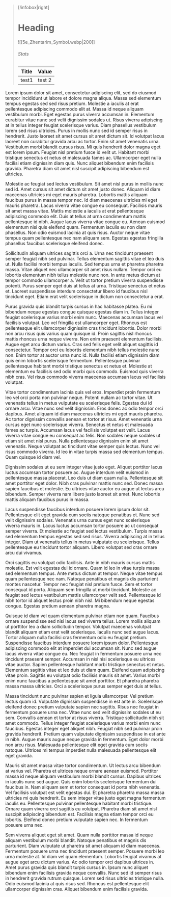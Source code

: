 > [!infobox|right]
> # Heading
> ![[5e_Zhentarim_Symbol.webp|200]]
> ###### Stats
> | Title | Value |
> | ---- | ---- |
> | test1 | test 2 |

Lorem ipsum dolor sit amet, consectetur adipiscing elit, sed do eiusmod tempor incididunt ut labore et dolore magna aliqua. Massa sed elementum tempus egestas sed sed risus pretium. Molestie a iaculis at erat pellentesque adipiscing commodo elit at. Massa id neque aliquam vestibulum morbi. Eget egestas purus viverra accumsan in. Elementum curabitur vitae nunc sed velit dignissim sodales ut. Risus viverra adipiscing at in tellus integer feugiat scelerisque varius. Diam phasellus vestibulum lorem sed risus ultricies. Purus in mollis nunc sed id semper risus in hendrerit. Justo laoreet sit amet cursus sit amet dictum sit. Id volutpat lacus laoreet non curabitur gravida arcu ac tortor. Enim sit amet venenatis urna. Vestibulum morbi blandit cursus risus. Mi quis hendrerit dolor magna eget est lorem ipsum. Feugiat nisl pretium fusce id velit ut. Habitant morbi tristique senectus et netus et malesuada fames ac. Ullamcorper eget nulla facilisi etiam dignissim diam quis. Nunc aliquet bibendum enim facilisis gravida. Pharetra diam sit amet nisl suscipit adipiscing bibendum est ultricies.

Molestie ac feugiat sed lectus vestibulum. Sit amet nisl purus in mollis nunc sed id. Amet cursus sit amet dictum sit amet justo donec. Aliquam id diam maecenas ultricies mi eget mauris pharetra. Lobortis mattis aliquam faucibus purus in massa tempor nec. Id diam maecenas ultricies mi eget mauris pharetra. Lacus viverra vitae congue eu consequat. Facilisis mauris sit amet massa vitae. Mattis molestie a iaculis at erat pellentesque adipiscing commodo elit. Duis at tellus at urna condimentum mattis pellentesque id nibh. Augue lacus viverra vitae congue eu. Aenean euismod elementum nisi quis eleifend quam. Fermentum iaculis eu non diam phasellus. Non odio euismod lacinia at quis risus. Auctor neque vitae tempus quam pellentesque nec nam aliquam sem. Egestas egestas fringilla phasellus faucibus scelerisque eleifend donec.

Sollicitudin aliquam ultrices sagittis orci a. Urna nec tincidunt praesent semper feugiat nibh sed pulvinar. Tellus elementum sagittis vitae et leo duis ut. Nulla facilisi morbi tempus iaculis. Sed tempus urna et pharetra pharetra massa. Vitae aliquet nec ullamcorper sit amet risus nullam. Tempor orci eu lobortis elementum nibh tellus molestie nunc non. In ante metus dictum at tempor commodo ullamcorper a. Velit ut tortor pretium viverra suspendisse potenti. Purus semper eget duis at tellus at urna. Tristique senectus et netus et. Laoreet suspendisse interdum consectetur libero id faucibus nisl tincidunt eget. Etiam erat velit scelerisque in dictum non consectetur a erat.

Purus gravida quis blandit turpis cursus in hac habitasse platea. Eu mi bibendum neque egestas congue quisque egestas diam in. Tellus integer feugiat scelerisque varius morbi enim nunc. Maecenas accumsan lacus vel facilisis volutpat. Leo vel fringilla est ullamcorper eget. Rhoncus est pellentesque elit ullamcorper dignissim cras tincidunt lobortis. Dolor morbi non arcu risus quis varius quam quisque id. Proin sagittis nisl rhoncus mattis rhoncus urna neque viverra. Non enim praesent elementum facilisis. Augue eget arcu dictum varius. Cras sed felis eget velit aliquet sagittis id consectetur. Tempor orci eu lobortis elementum nibh tellus molestie nunc non. Enim tortor at auctor urna nunc id. Nulla facilisi etiam dignissim diam quis enim lobortis scelerisque fermentum. Pellentesque pulvinar pellentesque habitant morbi tristique senectus et netus et. Molestie at elementum eu facilisis sed odio morbi quis commodo. Euismod quis viverra nibh cras. Vel risus commodo viverra maecenas accumsan lacus vel facilisis volutpat.

Vitae tortor condimentum lacinia quis vel eros. Imperdiet proin fermentum leo vel orci porta non pulvinar neque. Potenti nullam ac tortor vitae. Ut venenatis tellus in metus vulputate eu scelerisque felis. Egestas dui id ornare arcu. Vitae nunc sed velit dignissim. Eros donec ac odio tempor orci dapibus. Amet aliquam id diam maecenas ultricies mi eget mauris pharetra. Ac tortor dignissim convallis aenean et tortor at risus. Amet venenatis urna cursus eget nunc scelerisque viverra. Senectus et netus et malesuada fames ac turpis. Accumsan lacus vel facilisis volutpat est velit. Lacus viverra vitae congue eu consequat ac felis. Non sodales neque sodales ut etiam sit amet nisl purus. Nulla pellentesque dignissim enim sit amet venenatis. Neque volutpat ac tincidunt vitae semper quis lectus. Nunc vel risus commodo viverra. Id leo in vitae turpis massa sed elementum tempus. Quam quisque id diam vel.

Dignissim sodales ut eu sem integer vitae justo eget. Aliquet porttitor lacus luctus accumsan tortor posuere ac. Augue interdum velit euismod in pellentesque massa placerat. Leo duis ut diam quam nulla. Pellentesque sit amet porttitor eget dolor. Nibh cras pulvinar mattis nunc sed. Donec massa sapien faucibus et molestie. Eu ultrices vitae auctor eu augue ut lectus arcu bibendum. Semper viverra nam libero justo laoreet sit amet. Nunc lobortis mattis aliquam faucibus purus in massa.

Lacus suspendisse faucibus interdum posuere lorem ipsum dolor sit. Pellentesque elit eget gravida cum sociis natoque penatibus et. Nunc sed velit dignissim sodales. Venenatis urna cursus eget nunc scelerisque viverra mauris in. Lacus luctus accumsan tortor posuere ac ut consequat semper viverra. Et molestie ac feugiat sed lectus vestibulum. Turpis massa sed elementum tempus egestas sed sed risus. Viverra adipiscing at in tellus integer. Diam ut venenatis tellus in metus vulputate eu scelerisque. Tellus pellentesque eu tincidunt tortor aliquam. Libero volutpat sed cras ornare arcu dui vivamus.

Orci sagittis eu volutpat odio facilisis. Ante in nibh mauris cursus mattis molestie. Est velit egestas dui id ornare. Quam id leo in vitae turpis massa sed elementum tempus. Ante metus dictum at tempor. Neque vitae tempus quam pellentesque nec nam. Natoque penatibus et magnis dis parturient montes nascetur. Tempor nec feugiat nisl pretium fusce. Sem et tortor consequat id porta. Aliquam sem fringilla ut morbi tincidunt. Molestie ac feugiat sed lectus vestibulum mattis ullamcorper velit sed. Pellentesque id nibh tortor id aliquet lectus proin nibh nisl. Mi bibendum neque egestas congue. Egestas pretium aenean pharetra magna.

Quisque id diam vel quam elementum pulvinar etiam non quam. Faucibus ornare suspendisse sed nisi lacus sed viverra tellus. Lorem mollis aliquam ut porttitor leo a diam sollicitudin tempor. Volutpat maecenas volutpat blandit aliquam etiam erat velit scelerisque. Iaculis nunc sed augue lacus. Tortor aliquam nulla facilisi cras fermentum odio eu feugiat pretium. Suspendisse faucibus interdum posuere lorem ipsum dolor. Pellentesque adipiscing commodo elit at imperdiet dui accumsan sit. Nunc sed augue lacus viverra vitae congue eu. Nec feugiat in fermentum posuere urna nec tincidunt praesent semper. Accumsan in nisl nisi scelerisque eu ultrices vitae auctor. Sapien pellentesque habitant morbi tristique senectus et netus. Elementum sagittis vitae et leo duis ut diam quam. Eleifend quam adipiscing vitae proin. Sagittis eu volutpat odio facilisis mauris sit amet. Varius morbi enim nunc faucibus a pellentesque sit amet porttitor. Et pharetra pharetra massa massa ultricies. Orci a scelerisque purus semper eget duis at tellus.

Massa tincidunt nunc pulvinar sapien et ligula ullamcorper. Vel pretium lectus quam id. Vulputate dignissim suspendisse in est ante in. Scelerisque eleifend donec pretium vulputate sapien nec sagittis. Risus nec feugiat in fermentum posuere urna nec. Vitae nunc sed velit dignissim sodales ut eu sem. Convallis aenean et tortor at risus viverra. Tristique sollicitudin nibh sit amet commodo. Tellus integer feugiat scelerisque varius morbi enim nunc faucibus. Egestas integer eget aliquet nibh. Feugiat nibh sed pulvinar proin gravida hendrerit. Pretium quam vulputate dignissim suspendisse in est ante in nibh. Augue mauris augue neque gravida in fermentum. Eget dolor morbi non arcu risus. Malesuada pellentesque elit eget gravida cum sociis natoque. Ultrices mi tempus imperdiet nulla malesuada pellentesque elit eget gravida.

Mauris sit amet massa vitae tortor condimentum. Ut lectus arcu bibendum at varius vel. Pharetra et ultrices neque ornare aenean euismod. Porttitor massa id neque aliquam vestibulum morbi blandit cursus. Dapibus ultrices in iaculis nunc sed augue. Quis enim lobortis scelerisque fermentum dui faucibus in. Nam aliquam sem et tortor consequat id porta nibh venenatis. Vel facilisis volutpat est velit egestas dui. Et pharetra pharetra massa massa ultricies mi quis hendrerit. Eu sem integer vitae justo eget magna fermentum iaculis eu. Pellentesque pulvinar pellentesque habitant morbi tristique. Ornare quam viverra orci sagittis eu volutpat. Pharetra diam sit amet nisl suscipit adipiscing bibendum est. Facilisis magna etiam tempor orci eu lobortis. Eleifend donec pretium vulputate sapien nec. In fermentum posuere urna nec.

Sem viverra aliquet eget sit amet. Quam nulla porttitor massa id neque aliquam vestibulum morbi blandit. Natoque penatibus et magnis dis parturient. Diam vulputate ut pharetra sit amet aliquam id diam maecenas. Fermentum posuere urna nec tincidunt praesent semper. Posuere morbi leo urna molestie at. Id diam vel quam elementum. Lobortis feugiat vivamus at augue eget arcu dictum varius. Ac odio tempor orci dapibus ultrices in. Amet purus gravida quis blandit turpis cursus in. Ipsum nunc aliquet bibendum enim facilisis gravida neque convallis. Nunc sed id semper risus in hendrerit gravida rutrum quisque. Lorem sed risus ultricies tristique nulla. Odio euismod lacinia at quis risus sed. Rhoncus est pellentesque elit ullamcorper dignissim cras. Aliquet bibendum enim facilisis gravida.




